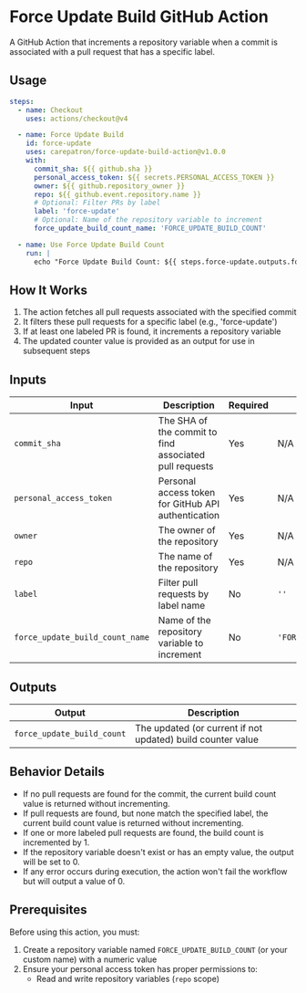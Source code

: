 # Force Update Build GitHub Action

A GitHub Action that increments a repository variable when a commit is
associated with a pull request that has a specific label.

## Usage

```yaml
steps:
  - name: Checkout
    uses: actions/checkout@v4

  - name: Force Update Build
    id: force-update
    uses: carepatron/force-update-build-action@v1.0.0
    with:
      commit_sha: ${{ github.sha }}
      personal_access_token: ${{ secrets.PERSONAL_ACCESS_TOKEN }}
      owner: ${{ github.repository_owner }}
      repo: ${{ github.event.repository.name }}
      # Optional: Filter PRs by label
      label: 'force-update'
      # Optional: Name of the repository variable to increment
      force_update_build_count_name: 'FORCE_UPDATE_BUILD_COUNT'

  - name: Use Force Update Build Count
    run: |
      echo "Force Update Build Count: ${{ steps.force-update.outputs.force_update_build_count }}"
```

## How It Works

1. The action fetches all pull requests associated with the specified commit
2. It filters these pull requests for a specific label (e.g., 'force-update')
3. If at least one labeled PR is found, it increments a repository variable
4. The updated counter value is provided as an output for use in subsequent
   steps

## Inputs

| Input                           | Description                                            | Required | Default                      |
| ------------------------------- | ------------------------------------------------------ | -------- | ---------------------------- |
| `commit_sha`                    | The SHA of the commit to find associated pull requests | Yes      | N/A                          |
| `personal_access_token`         | Personal access token for GitHub API authentication    | Yes      | N/A                          |
| `owner`                         | The owner of the repository                            | Yes      | N/A                          |
| `repo`                          | The name of the repository                             | Yes      | N/A                          |
| `label`                         | Filter pull requests by label name                     | No       | `''`                         |
| `force_update_build_count_name` | Name of the repository variable to increment           | No       | `'FORCE_UPDATE_BUILD_COUNT'` |

## Outputs

| Output                     | Description                                                 |
| -------------------------- | ----------------------------------------------------------- |
| `force_update_build_count` | The updated (or current if not updated) build counter value |

## Behavior Details

- If no pull requests are found for the commit, the current build count value is
  returned without incrementing.
- If pull requests are found, but none match the specified label, the current
  build count value is returned without incrementing.
- If one or more labeled pull requests are found, the build count is incremented
  by 1.
- If the repository variable doesn't exist or has an empty value, the output
  will be set to 0.
- If any error occurs during execution, the action won't fail the workflow but
  will output a value of 0.

## Prerequisites

Before using this action, you must:

1. Create a repository variable named `FORCE_UPDATE_BUILD_COUNT` (or your custom
   name) with a numeric value
2. Ensure your personal access token has proper permissions to:
   - Read and write repository variables (`repo` scope)
